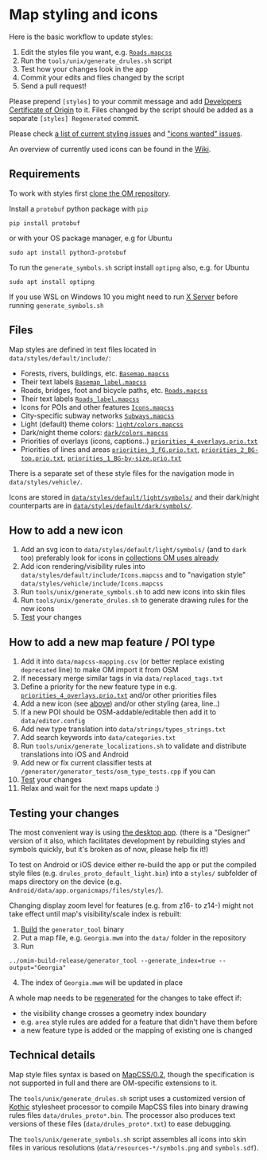 # Map styling and icons

Here is the basic workflow to update styles:
1. Edit the styles file you want, e.g. [`Roads.mapcss`](../data/styles/default/include/Roads.mapcss)
2. Run the `tools/unix/generate_drules.sh` script
3. Test how your changes look in the app
4. Commit your edits and files changed by the script
5. Send a pull request!

Please prepend `[styles]` to your commit message and add [Developers Certificate of Origin](CONTRIBUTING.md#legal-requirements) to it.
Files changed by the script should be added as a separate `[styles] Regenerated` commit.

Please check [a list of current styling issues](https://github.com/organicmaps/organicmaps/issues?q=is%3Aopen+is%3Aissue+label%3AStyles)
and ["icons wanted" issues](https://github.com/organicmaps/organicmaps/issues?q=is%3Aopen+is%3Aissue+label%3AIcons+label%3A%22Good+first+issue%22).

An overview of currently used icons can be found in the [Wiki](https://github.com/organicmaps/organicmaps/wiki/Icons).

## Requirements

To work with styles first [clone the OM repository](INSTALL.md#getting-sources).

Install a `protobuf` python package with `pip`
```
pip install protobuf
```
or with your OS package manager, e.g for Ubuntu 
```
sudo apt install python3-protobuf 
```

To run the `generate_symbols.sh` script install `optipng` also, e.g. for Ubuntu
```
sudo apt install optipng
```

If you use WSL on Windows 10 you might need to run [X Server](INSTALL.md#windows-10-wsl) before running `generate_symbols.sh`

## Files

Map styles are defined in text files located in `data/styles/default/include/`:
* Forests, rivers, buildings, etc. [`Basemap.mapcss`](../data/styles/default/include/Basemap.mapcss)
* Their text labels [`Basemap_label.mapcss`](../data/styles/default/include/Basemap_label.mapcss)
* Roads, bridges, foot and bicycle paths, etc. [`Roads.mapcss`](../data/styles/default/include/Roads.mapcss)
* Their text labels [`Roads_label.mapcss`](../data/styles/default/include/Roads_label.mapcss)
* Icons for POIs and other features [`Icons.mapcss`](../data/styles/default/include/Icons.mapcss)
* City-specific subway networks [`Subways.mapcss`](../data/styles/default/include/Subways.mapcss)
* Light (default) theme colors: [`light/colors.mapcss`](../data/styles/default/light/colors.mapcss)
* Dark/night theme colors: [`dark/colors.mapcss`](../data/styles/default/dark/colors.mapcss)
* Priorities of overlays (icons, captions..) [`priorities_4_overlays.prio.txt`](../data/styles/default/include/priorities_4_overlays.prio.txt)
* Priorities of lines and areas [`priorities_3_FG.prio.txt`](../data/styles/default/include/priorities_3_FG.prio.txt), [`priorities_2_BG-top.prio.txt`](../data/styles/default/include/priorities_2_BG-top.prio.txt), [`priorities_1_BG-by-size.prio.txt`](../data/styles/default/include/priorities_1_BG-by-size.prio.txt)

There is a separate set of these style files for the navigation mode in `data/styles/vehicle/`.

Icons are stored in [`data/styles/default/light/symbols/`](../data/styles/default/light/symbols/) and their dark/night counterparts are in [`data/styles/default/dark/symbols/`](../data/styles/default/dark/symbols/).

## How to add a new icon

1. Add an svg icon to `data/styles/default/light/symbols/` (and to `dark` too)
preferably look for icons in [collections OM uses already](../data/copyright.html#icons)
2. Add icon rendering/visibility rules into `data/styles/default/include/Icons.mapcss` and to "navigation style" `data/styles/vehicle/include/Icons.mapcss`
3. Run `tools/unix/generate_symbols.sh` to add new icons into skin files
4. Run `tools/unix/generate_drules.sh` to generate drawing rules for the new icons
5. [Test](#testing-your-changes) your changes

## How to add a new map feature / POI type

1. Add it into `data/mapcss-mapping.csv` (or better replace existing `deprecated` line) to make OM import it from OSM
2. If necessary merge similar tags in via `data/replaced_tags.txt`
3. Define a priority for the new feature type in e.g. [`priorities_4_overlays.prio.txt`](../data/styles/default/include/priorities_4_overlays.prio.txt) and/or other priorities files
4. Add a new icon (see [above](#how-to-add-a-new-icon)) and/or other styling (area, line..)
5. If a new POI should be OSM-addable/editable then add it to `data/editor.config`
6. Add new type translation into `data/strings/types_strings.txt`
7. Add search keywords into `data/categories.txt`
8. Run `tools/unix/generate_localizations.sh` to validate and distribute translations into iOS and Android
9. Add new or fix current classifier tests at `/generator/generator_tests/osm_type_tests.cpp` if you can
10. [Test](#testing-your-changes) your changes
11. Relax and wait for the next maps update :)

## Testing your changes

The most convenient way is using [the desktop app](INSTALL.md#desktop-app).
(there is a "Designer" version of it also, which facilitates development
by rebuilding styles and symbols quickly, but it's broken as of now, please help fix it!)

To test on Android or iOS device either re-build the app or put
the compiled style files (e.g. `drules_proto_default_light.bin`) into
a `styles/` subfolder of maps directory on the device
(e.g. `Android/data/app.organicmaps/files/styles/`).

Changing display zoom level for features (e.g. from z16- to z14-) might
not take effect until map's visibility/scale index is rebuilt:
1. [Build](INSTALL.md#desktop-app) the `generator_tool` binary
2. Put a map file, e.g. `Georgia.mwm` into the `data/` folder in the repository
3. Run
```
../omim-build-release/generator_tool --generate_index=true --output="Georgia"
```
4. The index of `Georgia.mwm` will be updated in place

A whole map needs to be [regenerated](MAPS.md) for the changes to take effect if:
* the visibility change crosses a geometry index boundary
* e.g. `area` style rules are added for a feature that didn't have them before
* a new feature type is added or the mapping of existing one is changed

## Technical details

Map style files syntax is based on [MapCSS/0.2](https://wiki.openstreetmap.org/wiki/MapCSS/0.2),
though the specification is not supported in full and there are OM-specific extensions to it.

The `tools/unix/generate_drules.sh` script uses a customized version of [Kothic](https://github.com/kothic/kothic)
stylesheet processor to compile MapCSS files into binary drawing rules files `data/drules_proto*.bin`.
The processor also produces text versions of these files (`data/drules_proto*.txt`) to ease debugging.

The `tools/unix/generate_symbols.sh` script assembles all icons into skin files in various resolutions (`data/resources-*/symbols.png` and `symbols.sdf`).
